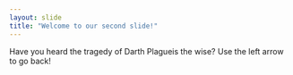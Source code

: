 ```yaml
---
layout: slide
title: "Welcome to our second slide!"
---
```

Have you heard the tragedy of Darth Plagueis the wise? 
Use the left arrow to go back!
